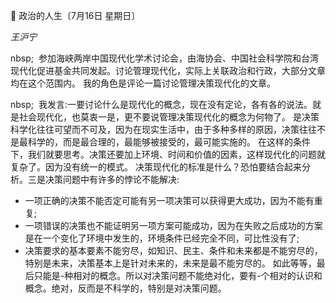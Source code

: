 📖 政治的人生〔7月16日 星期日〕

_王沪宁_

nbsp;&nbsp; 参加海峡两岸中国现代化学术讨论会，由海协会、中国社会科学院和台湾现代化促进基金共同发起。讨论管理现代化，实际上关联政治和行政，大部分文章均在这个范围内。
我的角色是评论一篇讨论管理决策现代化的文章。

nbsp;&nbsp; 我发言:一要讨论什么是现代化的概念，现在没有定论，各有各的说法。就是社会现代化，也莫衷一是，更不要说管理决策现代化的概念为何物了。
是决策科学化往往可望而不可及，因为在现实生活中，由于多种多样的原因，决策往往不是最科学的，而是最合理的，最能够被接受的，最可能实施的。
在这样的条件下，我们就要思考。决策还要加上环境、时间和价值的因素，这样现代化的问题就复杂了。因为没有统一的模式。
决策现代化的标准是什么？恐怕要结合起来分析。三是决策问题中有许多的悖论不能解决:

- 一项正确的决策不能否定可能有另一项决策可以获得更大成功，因为不能有重复;
- 一项错误的决策也不能证明另一项方案可能成功，因为在失败之后成功的方案是在一个变化了环境中发生的，环境条件已经完全不同，可比性没有了;
- 决策要求的基本要素不能穷尽，如知识、民主、条件和未来都是不能穷尽的，特别是未来，决策基本上是针对未来的，未来是最不能穷尽的。
  如此等等，最后只能是-种相对的概念。所以对决策问题不能绝对化，要有-个相对的认识和概念。绝对，反而是不科学的，特别是对决策问题。




